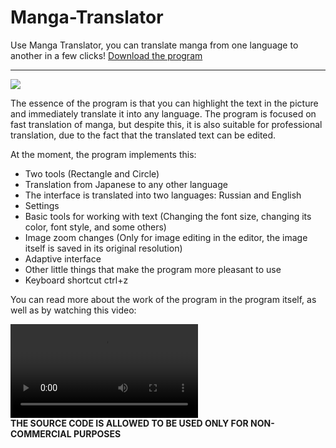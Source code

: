 
# Manga-Translator
Use Manga Translator, you can translate manga from one language to another in a few clicks! <a href="https://disk.yandex.ru/d/405kyS7rO1YVMQ">Download the program</a>
<hr/>
<img src="https://user-images.githubusercontent.com/74132592/140647403-7c8b03ac-a81f-4927-8334-e4dcf6ea81d3.png">
<br>

The essence of the program is that you can highlight the text in the picture and immediately translate it into any language. The program is focused on fast translation of manga, but despite this, it is also suitable for professional translation, due to the fact that the translated text can be edited.

At the moment, the program implements this:
 <ul>
<li>Two tools (Rectangle and Circle)
<li>Translation from Japanese to any other language
<li>The interface is translated into two languages: Russian and English
<li>Settings
<li>Basic tools for working with text (Changing the font size, changing its color, font style, and some others)
<li>Image zoom changes (Only for image editing in the editor, the image itself is saved in its original resolution)
<li>Adaptive interface
<li>Other little things that make the program more pleasant to use
<li>Keyboard shortcut ctrl+z
</ul>

You can read more about the work of the program in the program itself, as well as by watching this video:

<video src="https://user-images.githubusercontent.com/74132592/140648787-9ca97d71-ca0c-4177-8583-fe1f94d3b2d5.mp4" ></video>
 <br>
 **THE SOURCE CODE IS ALLOWED TO BE USED ONLY FOR NON-COMMERCIAL PURPOSES**
